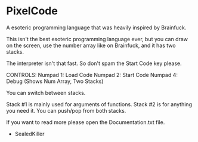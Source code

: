 # PixelCode
A esoteric programming language that was heavily inspired by Brainfuck.

This isn't the best esoteric programming language ever, but you can draw on the screen, use the number array like on Brainfuck, and it has two stacks.


The interpreter isn't that fast.
So don't spam the Start Code key please.


CONTROLS:
Numpad 1: Load Code
Numpad 2: Start Code
Numpad 4: Debug (Shows Num Array, Two Stacks)



You can switch between stacks.

Stack #1 is mainly used for arguments of functions.
Stack #2 is for anything you need it.
You can push/pop from both stacks.

If you want to read more please open the Documentation.txt file.

- SealedKiller
